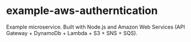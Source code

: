 # example-aws-autherntication
Example microservice. Built with Node.js and Amazon Web Services (API Gateway + DynamoDb + Lambda + S3 + SNS + SQS). 
